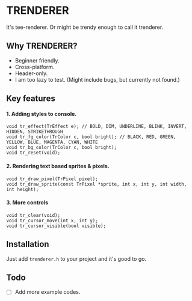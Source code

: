 # TRENDERER
It's tee-renderer. Or might be trendy enough to call it trenderer.

## Why TRENDERER?
  - Beginner friendly.
  - Cross-platform.
  - Header-only.
  - I am too lazy to test. (Might include bugs, but currently not found.)

## Key features
#### 1. Adding styles to console.
```
void tr_effect(TrEffect e); // BOLD, DIM, UNDERLINE, BLINK, INVERT, HIDDEN, STRIKETHROUGH
void tr_fg_color(TrColor c, bool bright); // BLACK, RED, GREEN, YELLOW, BLUE, MAGENTA, CYAN, WHITE
void tr_bg_color(TrColor c, bool bright);
void tr_reset(void);
```
#### 2. Rendering text based sprites & pixels.
```
void tr_draw_pixel(TrPixel pixel);
void tr_draw_sprite(const TrPixel *sprite, int x, int y, int width, int height);
```
#### 3. More controls
```
void tr_clear(void);
void tr_cursor_move(int x, int y);
void tr_cursor_visible(bool visible);
```
## Installation
Just add `trenderer.h` to your project and it's good to go.

## Todo
- [ ] Add more example codes.
